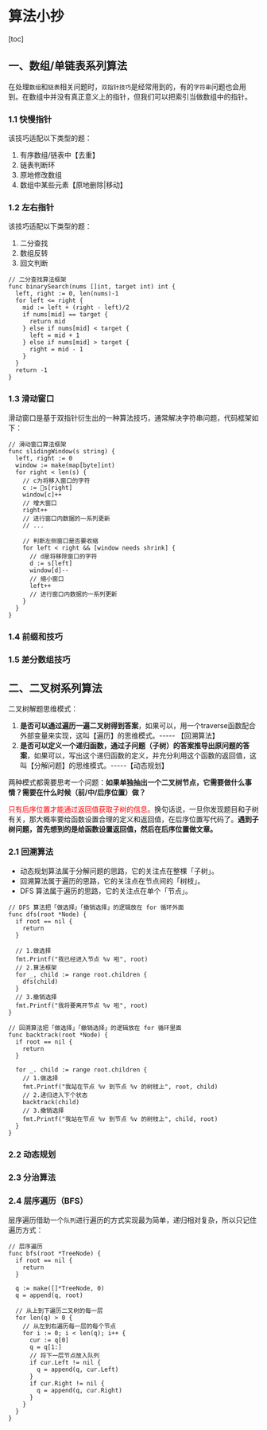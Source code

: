 # 算法小抄

[toc]

## 一、数组/单链表系列算法

在处理`数组`和`链表`相关问题时，`双指针技巧`是经常用到的，有的`字符串`问题也会用到。在数组中并没有真正意义上的指针，但我们可以把索引当做数组中的指针。

### 1.1 快慢指针

该技巧适配以下类型的题：

1. 有序数组/链表中【去重】
2. 链表判断环
3. 原地修改数组
4. 数组中某些元素【原地删除|移动】

### 1.2 左右指针

该技巧适配以下类型的题：

1. 二分查找
2. 数组反转
3. 回文判断

```golang
// 二分查找算法框架
func binarySearch(nums []int, target int) int {
  left, right := 0, len(nums)-1
  for left <= right {
    mid := left + (right - left)/2
    if nums[mid] == target {
      return mid
    } else if nums[mid] < target {
      left = mid + 1
    } else if nums[mid] > target {
      right = mid - 1
    }
  }
  return -1
}
```

### 1.3 滑动窗口

滑动窗口是基于双指针衍生出的一种算法技巧，通常解决字符串问题，代码框架如下：

```golang
// 滑动窗口算法框架
func slidingWindow(s string) {
  left, right := 0
  window := make(map[byte]int)
  for right < len(s) {
    // c为将移入窗口的字符
    c := s[right]
    window[c]++
    // 增大窗口
    right++
    // 进行窗口内数据的一系列更新
    // ...
    
    // 判断左侧窗口是否要收缩
    for left < right && [window needs shrink] {
      // d是将移除窗口的字符
      d := s[left]
      window[d]--
      // 缩小窗口
      left++
      // 进行窗口内数据的一系列更新
    }
  }
}
```

### 1.4 前缀和技巧

### 1.5 差分数组技巧

## 二、二叉树系列算法

二叉树解题思维模式：

1. **是否可以通过遍历一遍二叉树得到答案**，如果可以，用一个traverse函数配合外部变量来实现，这叫【遍历】的思维模式。----- 【回溯算法】
2. **是否可以定义一个递归函数，通过子问题（子树）的答案推导出原问题的答案**，如果可以，写出这个递归函数的定义，并充分利用这个函数的返回值，这叫【分解问题】的思维模式。-----【动态规划】

两种模式都需要思考一个问题：**如果单独抽出一个二叉树节点，它需要做什么事情？需要在什么时候（前/中/后序位置）做？**

<font color='red'>只有后序位置才能通过返回值获取子树的信息。</font>换句话说，一旦你发现题目和子树有关，那大概率要给函数设置合理的定义和返回值，在后序位置写代码了。**遇到子树问题，首先想到的是给函数设置返回值，然后在后序位置做文章。**

### 2.1 回溯算法

- 动态规划算法属于分解问题的思路，它的关注点在整棵「子树」。
- 回溯算法属于遍历的思路，它的关注点在节点间的「树枝」。
- DFS 算法属于遍历的思路，它的关注点在单个「节点」。

```golang
// DFS 算法把「做选择」「撤销选择」的逻辑放在 for 循环外面
func dfs(root *Node) {
  if root == nil {
    return
  }

  // 1.做选择
  fmt.Printf("我已经进入节点 %v 啦", root)
  // 2.算法框架
  for _, child := range root.children {
    dfs(child)
  }
  // 3.撤销选择
  fmt.Printf("我将要离开节点 %v 啦", root)
}

// 回溯算法把「做选择」「撤销选择」的逻辑放在 for 循环里面
func backtrack(root *Node) {
  if root == nil {
    return
  }

  for _. child := range root.children {
    // 1.做选择
    fmt.Printf("我站在节点 %v 到节点 %v 的树枝上", root, child)
    // 2.递归进入下个状态
    backtrack(child)
    // 3.撤销选择
    fmt.Printf("我站在节点 %v 到节点 %v 的树枝上", child, root)
  }
}
```

### 2.2 动态规划

### 2.3 分治算法

### 2.4 层序遍历（BFS）

层序遍历借助一个`队列`进行遍历的方式实现最为简单，递归相对复杂，所以只记住遍历方式：

```golang
// 层序遍历
func bfs(root *TreeNode) {
  if root == nil {
    return
  }

  q := make([]*TreeNode, 0)
  q = append(q, root)

  // 从上到下遍历二叉树的每一层
  for len(q) > 0 {
    // 从左到右遍历每一层的每个节点
    for i := 0; i < len(q); i++ {
      cur := q[0]
      q = q[1:]
      // 将下一层节点放入队列
      if cur.Left != nil {
        q = append(q, cur.Left)
      }
      if cur.Right != nil {
        q = append(q, cur.Right)
      }
    }
  }
}
```
